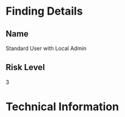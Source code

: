 
# Finding Details 

## Name
Standard User with Local Admin 
## Risk Level
3

# Technical Information
